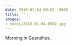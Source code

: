 ```yaml
---
date: 2018-01-04 09:02 -0000
title: ''
images:
- notes/2018-01-04-0902.jpg
---
```

Morning in Guarulhos.
